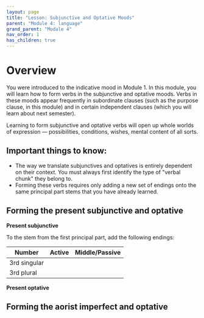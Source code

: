 ```yaml
---
layout: page
title: "Lesson: Subjunctive and Optative Moods"
parent: "Module 4: language"
grand_parent: "Module 4"
nav_order: 1
has_children: true
---
```


# Overview

You were introduced to the indicative mood in Module 1. In this module, you will learn how to form verbs in the subjunctive and optative moods. Verbs in these moods appear frequently in subordinate clauses (such as the purpose clause, in this module) and in certain independent clauses (which you will learn about next semester).

Learning to form subjunctive and optative verbs will open up whole worlds of expression — possibilities, conditions, wishes, mental content of all sorts.

## Important things to know:

- The way we translate subjunctives and optatives is entirely dependent on their context. You must always first identify the type of "verbal chunk" they belong to.
- Forming these verbs requires only adding a new set of endings onto the same principal part stems that you have already learned.

## Forming the present subjunctive and optative

**Present subjunctive**

To the stem from the first principal part, add the following endings:

| Number  | Active  | Middle/Passive  |
|---|---|---|
| 3rd singular  |   |   |
| 3rd plural  |   |   |


**Present optative**

## Forming the aorist imperfect and optative

